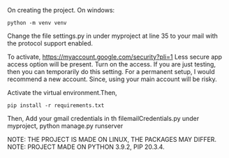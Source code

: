 On creating the project.
On windows:

    python -m venv venv

Change the file settings.py in under myproject
at line 35 to your mail with the protocol support enabled.

To activate, https://myaccount.google.com/security?pli=1
Less secure app access option will be present. Turn on the access.
If you are just testing, then you can temporarily do this setting. For a permanent setup, I would recommend a new account. Since, using your main account will be risky.

Activate the virtual environment.Then,

    pip install -r requirements.txt

Then,
    Add your gmail credentials in th filemailCredentials.py under myproject,
    python manage.py runserver

NOTE: THE PROJECT IS MADE ON LINUX, THE PACKAGES MAY DIFFER.
NOTE: PROJECT MADE ON PYTHON 3.9.2, PIP 20.3.4.